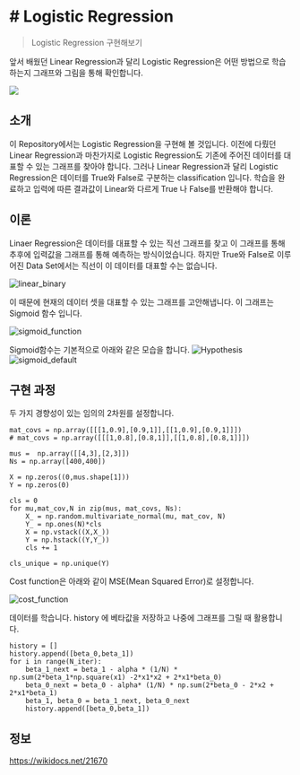 # # Logistic Regression
> Logistic Regression 구현해보기

앞서 배웠던 Linear Regression과 달리 Logistic Regression은 어떤 방법으로 학습하는지 그래프와 그림을 통해 확인합니다.


![](../header.png)

## 소개

  이 Repository에서는 Logistic Regression을 구현해 볼 것입니다. 이전에 다뤘던 Linear Regression과 마찬가지로 Logistic Regression도 기존에 주어진 데이터를 대표할 수 있는 그래프를 찾아야 합니다. 그러나 Linear Regression과 달리 Logistic Regression은 데이터를 True와 False로 구분하는 classification 입니다. 학습을 완료하고 입력에 따른 결과값이 Linear와 다르게 True 나 False를  반환해야 합니다.    
  
## 이론 
Linaer Regression은 데이터를 대표할 수 있는 직선 그래프를 찾고 이 그래프를 통해 추후에 입력값을 그래프를 통해 예측하는 방식이었습니다. 하지만 True와 False로 이루어진 Data Set에서는 직선이 이 데이터를 대표할 수는 없습니다.

![linear_binary](https://user-images.githubusercontent.com/44831709/131362869-9e7e9996-ac7b-49bc-8985-62f7c9e42e80.png)   

이 때문에 현재의 데이터 셋을 대표할 수 있는 그래프를 고안해냅니다. 이 그래프는 Sigmoid 함수 입니다.

![sigmoid_function](https://user-images.githubusercontent.com/44831709/132097048-b6b14a63-a387-4a3d-ac72-d24be17bd386.png)

Sigmoid함수는 기본적으로 아래와 같은 모습을 합니다. 
![Hypothesis](https://user-images.githubusercontent.com/44831709/132097332-b4ecc5fb-c60d-4481-8980-fe9590a1d9fa.png)
![sigmoid_default](https://user-images.githubusercontent.com/44831709/132097256-5903b99c-ecf9-4588-ad49-98cfdf9066e4.png)





## 구현 과정

두 가지 경향성이 있는 임의의 2차원를 설정합니다.

```
mat_covs = np.array([[[1,0.9],[0.9,1]],[[1,0.9],[0.9,1]]])
# mat_covs = np.array([[[1,0.8],[0.8,1]],[[1,0.8],[0.8,1]]])

mus =  np.array([[4,3],[2,3]])
Ns = np.array([400,400])

X = np.zeros((0,mus.shape[1]))
Y = np.zeros(0)

cls = 0
for mu,mat_cov,N in zip(mus, mat_covs, Ns):
    X_ = np.random.multivariate_normal(mu, mat_cov, N)
    Y_ = np.ones(N)*cls
    X = np.vstack((X,X_))
    Y = np.hstack((Y,Y_))
    cls += 1
    
cls_unique = np.unique(Y)

```

Cost function은 아래와 같이 MSE(Mean Squared Error)로 설정합니다.   


![cost_function](https://user-images.githubusercontent.com/44831709/130806508-eae6ef66-e175-4f52-acbf-edba20e9aa6f.png)


데이터를 학습니다. history 에 베타값을 저장하고 나중에 그래프를 그릴 때 활용합니다.

```
history = []
history.append([beta_0,beta_1])
for i in range(N_iter):
    beta_1_next = beta_1 - alpha * (1/N) * np.sum(2*beta_1*np.square(x1) -2*x1*x2 + 2*x1*beta_0)
    beta_0_next = beta_0 - alpha* (1/N) * np.sum(2*beta_0 - 2*x2 + 2*x1*beta_1)
    beta_1, beta_0 = beta_1_next, beta_0_next
    history.append([beta_0,beta_1])

```



## 정보

https://wikidocs.net/21670
